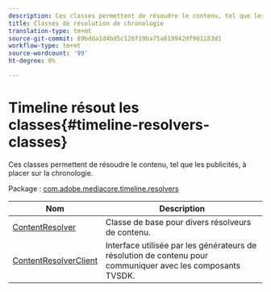```yaml
---
description: Ces classes permettent de résoudre le contenu, tel que les publicités, à placer sur la chronologie.
title: Classes de résolution de chronologie
translation-type: tm+mt
source-git-commit: 89bdda1d4bd5c126f19ba75a819942df901183d1
workflow-type: tm+mt
source-wordcount: '99'
ht-degree: 0%

---
```



# Timeline résout les classes{#timeline-resolvers-classes}

Ces classes permettent de résoudre le contenu, tel que les publicités, à placer sur la chronologie.

Package : [com.adobe.mediacore.timeline.resolvers](https://help.adobe.com/en_US/primetime/api/psdk/asdoc-dhls_1.4/com/adobe/mediacore/timeline/resolvers/package-detail.html)

| Nom | Description |
|---|---|
| [ContentResolver](https://help.adobe.com/en_US/primetime/api/psdk/asdoc-dhls_1.4/com/adobe/mediacore/timeline/resolvers/ContentResolver.html) | Classe de base pour divers résolveurs de contenu. |
| [ContentResolverClient](https://help.adobe.com/en_US/primetime/api/psdk/asdoc-dhls_1.4/com/adobe/mediacore/timeline/resolvers/ContentResolverClient.html) | Interface utilisée par les générateurs de résolution de contenu pour communiquer avec les composants TVSDK. |